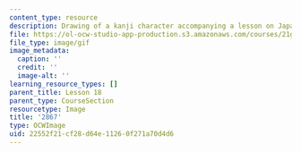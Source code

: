 ```yaml
---
content_type: resource
description: Drawing of a kanji character accompanying a lesson on Japanese.
file: https://ol-ocw-studio-app-production.s3.amazonaws.com/courses/21g-504-japanese-iv-spring-2009/22552f21cf28d64e11260f271a70d4d6_2867.gif
file_type: image/gif
image_metadata:
  caption: ''
  credit: ''
  image-alt: ''
learning_resource_types: []
parent_title: Lesson 18
parent_type: CourseSection
resourcetype: Image
title: '2867'
type: OCWImage
uid: 22552f21-cf28-d64e-1126-0f271a70d4d6
---
```

